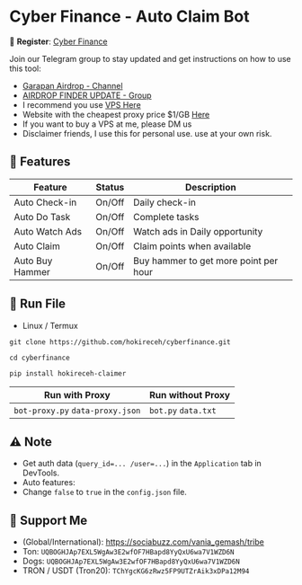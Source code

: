 # Cyber Finance - Auto Claim Bot

🔗 **Register**: [Cyber Finance](https://t.me/CyberFinanceBot/game?startapp=cj1CNnoydUZ5cFJSaGUmdT1yZWY=)


Join our Telegram group to stay updated and get instructions on how to use this tool:

- [Garapan Airdrop - Channel](https://t.me/garapanairdrop_indonesia)
- [AIRDROP FINDER UPDATE - Group](https://t.me/airdrop_finder_update)
- I recommend you use [VPS Here](https://bit.ly/vps-here)
- Website with the cheapest proxy price $1/GB [Here](https://dataimpulse.com/?aff=52576)
- If you want to buy a VPS at me, please DM us
- Disclaimer friends, I use this for personal use. use at your own risk.

## 🌟 Features

| Feature         | Status | Description                           |
| --------------- | ------ | ------------------------------------- |
| Auto Check-in   | On/Off | Daily check-in                        |
| Auto Do Task    | On/Off | Complete tasks                        |
| Auto Watch Ads  | On/Off | Watch ads in Daily opportunity        |
| Auto Claim      | On/Off | Claim points when available           |
| Auto Buy Hammer | On/Off | Buy hammer to get more point per hour |

## 🚀 Run File
- Linux / Termux
```
git clone https://github.com/hokireceh/cyberfinance.git
```
```
cd cyberfinance
```
```
pip install hokireceh-claimer
```

| Run with Proxy                   | Run without Proxy   |
| -------------------------------- | ------------------- |
| `bot-proxy.py` `data-proxy.json` | `bot.py` `data.txt` |

## ⚠️ Note

- Get auth data (`query_id=... /user=...`) in the `Application` tab in DevTools.
- Auto features:
- Change `false` to `true` in the `config.json` file.

## 💱 Support Me

- (Global/International): https://sociabuzz.com/vania_gemash/tribe
- Ton: ```UQBOGHJAp7EXL5WgAw3E2wfOF7HBapd8YyQxU6wa7V1WZD6N```
- Dogs: ```UQBOGHJAp7EXL5WgAw3E2wfOF7HBapd8YyQxU6wa7V1WZD6N```
- TRON / USDT (Tron20): ```TChYgcKG6zRwz5FP9UTZrAik3xDPa12M94```
